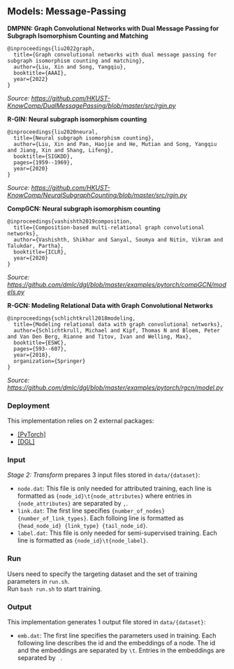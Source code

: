 ## Models: Message-Passing

**DMPNN: Graph Convolutional Networks with Dual Message Passing for Subgraph Isomorphism Counting and Matching**
```
@inproceedings{liu2022graph,
  title={Graph convolutional networks with dual message passing for subgraph isomorphism counting and matching},
  author={Liu, Xin and Song, Yangqiu},
  booktitle={AAAI},
  year={2022}
}
```

*Source: https://github.com/HKUST-KnowComp/DualMessagePassing/blob/master/src/rgin.py*

**R-GIN: Neural subgraph isomorphism counting**
```
@inproceedings{liu2020neural,
  title={Neural subgraph isomorphism counting},
  author={Liu, Xin and Pan, Haojie and He, Mutian and Song, Yangqiu and Jiang, Xin and Shang, Lifeng},
  booktitle={SIGKDD},
  pages={1959--1969},
  year={2020}
}
```

*Source: https://github.com/HKUST-KnowComp/NeuralSubgraphCounting/blob/master/src/rgin.py*

**CompGCN: Neural subgraph isomorphism counting**
```
@inproceedings{vashishth2019composition,
  title={Composition-based multi-relational graph convolutional networks},
  author={Vashishth, Shikhar and Sanyal, Soumya and Nitin, Vikram and Talukdar, Partha},
  booktitle={ICLR},
  year={2020}
}
```

*Source: https://github.com/dmlc/dgl/blob/master/examples/pytorch/compGCN/models.py*

**R-GCN: Modeling Relational Data with Graph Convolutional Networks**
```
@inproceedings{schlichtkrull2018modeling,
  title={Modeling relational data with graph convolutional networks},
  author={Schlichtkrull, Michael and Kipf, Thomas N and Bloem, Peter and Van Den Berg, Rianne and Titov, Ivan and Welling, Max},
  booktitle={ESWC},
  pages={593--607},
  year={2018},
  organization={Springer}
}
```

*Source: https://github.com/dmlc/dgl/blob/master/examples/pytorch/rgcn/model.py*

### Deployment

This implementation relies on 2 external packages:
- <a href="https://pytorch.org/">[PyTorch]</a>
- <a href="https://github.com/dmlc/dgl">[DGL]</a>

### Input

*Stage 2: Transform* prepares 3 input files stored in ```data/{dataset}```:
- ```node.dat```: This file is only needed for attributed training, each line is formatted as ```{node_id}\t{node_attributes}``` where entries in ```{node_attributes}``` are separated by ```,```.
- ```link.dat```: The first line specifies ```{number_of_nodes} {number_of_link_types}```. Each folloing line is formatted as ```{head_node_id} {link_type} {tail_node_id}```.
- ```label.dat```: This file is only needed for semi-supervised training. Each line is formatted as ```{node_id}\t{node_label}```.

### Run

Users need to specify the targeting dataset and the set of training parameters in ```run.sh```. <br /> 
Run ```bash run.sh``` to start training.

### Output

This implementation generates 1 output file stored in ```data/{dataset}```:
- ```emb.dat```: The first line specifies the parameters used in training. Each following line describes the id and the embeddings of a node. The id and the embeddings are separated by ```\t```. Entries in the embeddings are separated by ``` ```.